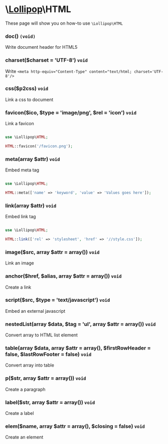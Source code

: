 # \\[Lollipop](http://github.com/4ldrich/lollipop-php)\HTML

These page will show you on how-to use ```\Lollipop\HTML``` 


### doc() ```(void)```
Write document header for HTML5

### charset($charset = 'UTF-8') ```void```
Write ```<meta http-equiv="Content-Type" content="text/html; charset='UTF-8'/>```

### css($p2css) ```void```
Link a css to document

### favicon($ico, $type = 'image/png', $rel = 'icon') ```void```
Link a favicon

```php

use \Lollipop\HTML;

HTML::favicon('/favicon.png');

```

### meta(array $attr) ```void```
Embed meta tag

```php

use \Lollipop\HTML;

HTML::meta(['name' => 'keyword', 'value' => 'Values goes here']);

```

### link(array $attr) ```void```
Embed link tag

```php

use \Lollipop\HTML;

HTML::link(['rel' => 'stylesheet', 'href' => '//style.css']);

```

### image($src, array $attr = array()) ```void```
Link an image

### anchor($href, $alias, array $attr = array()) ```void```
Create a link

### script($src, $type = 'text/javascript') ```void```
Embed an external javascript

### nestedList(array $data, $tag = 'ul', array $attr = array()) ```void```
Convert array to HTML list element

### table(array $data, array $attr = array(), $firstRowHeader = false, $lastRowFooter = false) ```void```
Convert array into table

### p($str, array $attr = array()) ```void```
Create a paragraph

### label($str, array $attr = array()) ```void```
Create a label

### elem($name, array $attr = array(), $closing = false) ```void```
Create an element
